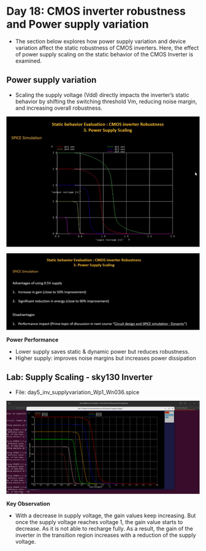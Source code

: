 # Day 18: CMOS inverter robustness and Power supply variation

* The section below explores how power supply variation and device variation affect the static robustness of CMOS inverters. Here, the effect of power supply scaling on the static behavior of the CMOS Inverter is examined.

## Power supply variation

* Scaling the supply voltage (Vdd) directly impacts the inverter’s static behavior by shifting the switching threshold Vm, reducing noise margin, and increasing overall robustness. 

![img1](https://github.com/Dhruvid98/SFAL-VSD-SoC-Design/blob/main/Day%2018/Images/img1.png)

![img2](https://github.com/Dhruvid98/SFAL-VSD-SoC-Design/blob/main/Day%2018/Images/img2.png)

**Power Performance**
* Lower supply saves static & dynamic power but reduces robustness.
* Higher supply: improves noise margins but increases power dissipation

## Lab: Supply Scaling - sky130 Inverter 

* File: day5_inv_supplyvariation_Wp1_Wn036.spice

![img3](https://github.com/Dhruvid98/SFAL-VSD-SoC-Design/blob/main/Day%2018/Images/img3.png)

**Key Observation**
* With a decrease in supply voltage, the gain values keep increasing. But once the supply voltage reaches voltage 1, the gain value starts to decrease. As it is not able to recharge fully. As a result, the gain of the inverter in the transition region increases with a reduction of the supply voltage.

